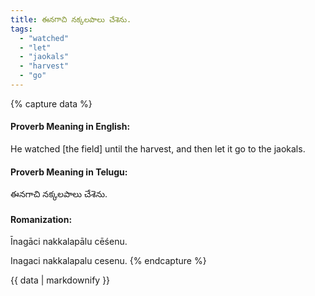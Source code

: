 ```yaml
---
title: ఈనగాచి నక్కలపాలు చేశెను.
tags:
  - "watched"
  - "let"
  - "jaokals"
  - "harvest"
  - "go"
---
```


{% capture data %}
#### Proverb Meaning in English:
He watched [the field] until the harvest, and then let it go to the jaokals.

#### Proverb Meaning in Telugu:
ఈనగాచి నక్కలపాలు చేశెను.

#### Romanization:
Īnagāci nakkalapālu cēśenu.

Inagaci nakkalapalu cesenu.
{% endcapture %}

{{ data | markdownify }}

